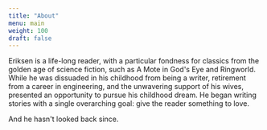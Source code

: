```yaml
---
title: "About"
menu: main
weight: 100
draft: false
---
```

Eriksen is a life-long reader, with a particular fondness for classics from the golden age of science fiction, such as A Mote in God's Eye and Ringworld. While he was dissuaded in his childhood from being a writer, retirement from a career in engineering, and the unwavering support of his wives, presented an opportunity to pursue his childhood dream. He began writing stories with a single overarching goal: give the reader something to love.

And he hasn't looked back since. 
